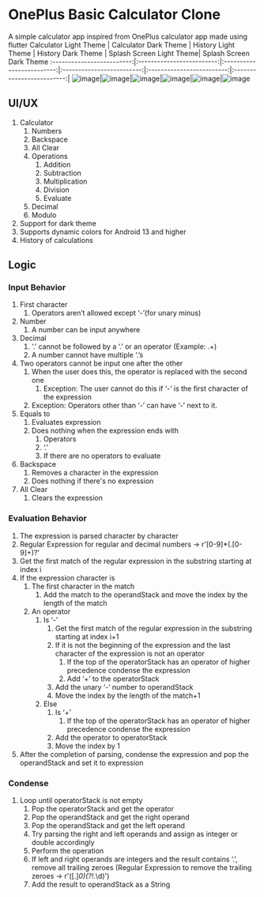 # OnePlus Basic Calculator Clone
A simple calculator app inspired from OnePlus calculator app made using flutter
Calculator Light Theme | Calculator Dark Theme | History Light Theme | History Dark Theme | Splash Screen Light Theme| Splash Screen Dark Theme
:-------------------------:|:-------------------------:|:-------------------------:|:-------------------------:|:-------------------------:|:-------------------------:|
![image](https://github.com/rahulmamilla/one_plus_basic_calculator_clone/assets/60592903/25a8c09c-d843-489f-a458-0bda15e1d7b0)|![image](https://github.com/rahulmamilla/one_plus_basic_calculator_clone/assets/60592903/4f44c80f-96e3-4dc0-9e15-4bce3a5bc16d)|![image](https://github.com/rahulmamilla/one_plus_basic_calculator_clone/assets/60592903/eabb8997-6dfa-4816-b733-12611cfde4f8)|![image](https://github.com/rahulmamilla/one_plus_basic_calculator_clone/assets/60592903/4d5ed512-8726-4993-a8d9-783c18d85944)|![image](https://github.com/rahulmamilla/one_plus_basic_calculator_clone/assets/60592903/e863b730-8404-434a-92d1-f4a1cdfa90a6)|![image](https://github.com/rahulmamilla/one_plus_basic_calculator_clone/assets/60592903/58a29eab-f64e-474a-86df-4ad0d11807a9)




## UI/UX

1. Calculator
    1. Numbers
    2. Backspace
    3. All Clear
    4. Operations
        1. Addition
        2. Subtraction
        3. Multiplication
        4. Division
        5. Evaluate
    5. Decimal
    6. Modulo
2. Support for dark theme
3. Supports dynamic colors for Android 13 and higher
4. History of calculations


## Logic

### Input Behavior

1. First character 
    1. Operators aren’t allowed except ‘-’(for unary minus)
2. Number
    1. A number can be input anywhere
3. Decimal
    1. ‘.’ cannot be followed by a ‘.’ or an operator (Example: .+)
    2. A number cannot have multiple ‘.’s
4. Two operators cannot be input one after the other
    1. When the user does this, the operator is replaced with the second one
        1. Exception: The user cannot do this if ‘-’ is the first character of the expression
    2. Exception: Operators other than ‘-’ can have ‘-’ next to it. 
5. Equals to
    1. Evaluates expression
    2. Does nothing when the expression ends with
        1. Operators
        2. ‘.’
        3. If there are no operators to evaluate
6. Backspace
    1. Removes a character in the expression
    2. Does nothing if there's no expression
7. All Clear
    1. Clears the expression

### Evaluation Behavior

1. The expression is parsed character by character
2. Regular Expression for regular and decimal numbers → r'[0-9]*(\.[0-9]+)?’
3. Get the first match of the regular expression in the substring starting at index i
4. If the expression character is 
    1. The first character in the match
        1. Add the match to the operandStack and move the index by the length of the match
    2. An operator
        1. Is ‘-’
            1. Get the first match of the regular expression in the substring starting at index i+1
            2. If it is not the beginning of the expression and the last character of the expression is not an operator
                1. If the top of the operatorStack has an operator of higher precedence condense the expression
                2. Add ‘+’ to the operatorStack
            3. Add the unary ‘-’ number to operandStack
            4. Move the index by the length of the match+1
        2. Else
            1. Is ‘+’
                1. If the top of the operatorStack has an operator of higher precedence condense the expression
            2. Add the operator to operatorStack
            3. Move the index by 1
5. After the completion of parsing, condense the expression and pop the operandStack and set it to expression

### Condense

1. Loop until operatorStack is not empty
    1. Pop the operatorStack and get the operator
    2. Pop the operandStack and get the right operand
    3. Pop the operandStack and get the left operand
    4. Try parsing the right and left operands and assign as integer or double accordingly
    5. Perform the operation
    6. If left and right operands are integers and the result contains ‘.’, remove all trailing zeroes (Regular Expression to remove the trailing zeroes → r'([.]*0)(?!.*\d)')
    7. Add the result to operandStack as a String
